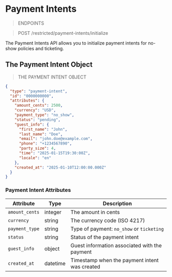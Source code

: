 # Payment Intents

> ENDPOINTS

> <span class="method post">POST</span> /restricted/payment-intents/initialize <br>

The Payment Intents API allows you to initialize payment intents for no-show policies and ticketing.

## The Payment Intent Object

> THE PAYMENT INTENT OBJECT

```json
{
  "type": "payment-intent",
  "id": "0000000000",
  "attributes": {
    "amount_cents": 2500,
    "currency": "USD",
    "payment_type": "no_show",
    "status": "pending",
    "guest_info": {
      "first_name": "John",
      "last_name": "Doe",
      "email": "john.doe@example.com",
      "phone": "+1234567890",
      "party_size": 4,
      "time": "2025-01-15T19:30:00Z",
      "locale": "en"
    },
    "created_at": "2025-01-10T12:00:00.000Z"
  }
}
```

### Payment Intent Attributes

| Attribute | Type | Description |
|-----------|------|-------------|
| `amount_cents` | integer | The amount in cents |
| `currency` | string | The currency code (ISO 4217) |
| `payment_type` | string | Type of payment: `no_show` or `ticketing` |
| `status` | string | Status of the payment intent |
| `guest_info` | object | Guest information associated with the payment |
| `created_at` | datetime | Timestamp when the payment intent was created |